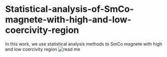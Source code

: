 # Statistical-analysis-of-SmCo-magnete-with-high-and-low-coercivity-region
In this work, we use statistical analysis methods to SmCo magnete with high and low coercivity region
![read me](https://user-images.githubusercontent.com/68018910/165094136-6824816b-b8ce-49aa-aa73-40cdbd00fdbc.png)
